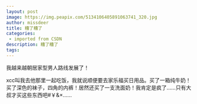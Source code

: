 ```yaml
---
layout: post
image: https://img.peapix.com/5134106405891063741_320.jpg
author: missdeer
title: 糟了糟了
categories: 
 - imported from CSDN
description: 糟了糟了
tags: 
---
```


我越来越朝居家型男人路线发展了！

xcc叫我去他那里一起吃饭，我就说顺便要去家乐福买日用品。买了一箱纯牛奶！买了深色的袜子，四角的内裤！居然还买了一支洗面奶！我肯定是疯了……只有大叔才买这些东西吧\#￥\&×……
